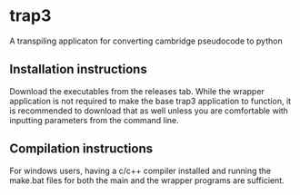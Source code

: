 # trap3
A transpiling applicaton for converting cambridge pseudocode to python


## Installation instructions
Download the executables from the releases tab. While the wrapper application is not required to make the base trap3 application to function, it is recommended to download that as well unless you are comfortable with inputting parameters from the command line.

## Compilation instructions
For windows users, having a c/c++ compiler installed and running the make.bat files for both the main and the wrapper programs are sufficient.

